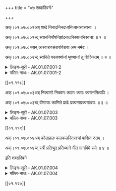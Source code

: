 +++
title = "०७ शब्दादिवर्गः"

+++

अक्।०१.०७.००१अब् शब्दे निनादनिनदध्वनिध्वानरवस्वनाः ।

अक्।०१.०७.००१च्द् स्वाननिर्घोषनिर्ह्रादनादनिस्वाननिस्वनाः ॥ १ ॥

अक्।०१.०७.०२अब् आरवारावसंरावविरावा अथ मर्मरः ।

अक्।०१.०७.००२च्द् स्वनिते वस्त्रपर्णानां भूषणानां तु शिञ्जितम् ॥ २ ॥

<details><summary>लिङ्ग-सूरी - AK.01.07.001-2</summary>

शब्द इति—शब्द्यते इति शब्दः । ʻशब्द शब्दक्रियायाम् । निनदतीति निनादः । निनदश्च । ʻणद अव्यक्ते शब्दे । ध्वनतीति ध्वनिः । ध्वानश्च । ʻध्वन शब्दे । रूयते रवः । आरवः । आरावः । संरावः । विरावश्च । ʻरु शब्दे । स्वनतीति स्वनः । स्वानश्च । ʻस्वन शब्दे । निर्घुष्यते निर्घोषः । ʻघुषिर् विशब्दने । नितरां ह्रादते निर्ह्रादः । ʻह्राद अव्यक्ते शब्दे । नदतीति नादः । ʻणद अव्यक्ते शब्दे । निस्वाननिस्वनशब्दौ स्वानशब्दवदुन्नेयौ । समुद्रघोषादिशब्दनामानि ॥ मर्मरध्वनिरत्रास्तीति मर्मरः । वस्त्रपर्णस्वननाम ॥ शिङ्क्ते शिञ्जितम् । ʻशिजि अव्यक्ते शब्दे भूषणध्वनिनाम ॥ १-२ ॥
</details>

<details><summary>मल्लि-नाथः - AK.01.07.001-2</summary>

शब्दे—विरावाः । रावशब्दोऽपि साधितः । पृथु भाषार्थ(?) इति चुरादिपाठाद् रौतेर्भाषार्थत्वात् णिच् । प्रयोगश्च । ʻसमाविशद्भीषणरावगह्वरम् इति । अव्यक्तशब्दनामानि ॥ अथ मर्मरः—पर्णानाम् । वस्त्रपर्णानां रावः मर्मरः स्यात् ॥ भूषणानां च शिञ्जितम् । भूषणध्वनिः शिञ्जितं स्यात् । ʻशिञ्जापरशुशिशिरपिशुनशिखाश्रेणयः' इत्यूष्मभेदपाठात् तालव्यादिः । शिञ्जैव शिञ्जानम् । ʻशिञ्जानमञ्जुमञ्जीरविरञ्जितपदाम्बुजाम् इति प्रयोगश्च ॥ १-२ ॥ 
</details>

[[०१.११८]]

अक्।०१.०७.००३अब् निक्वाणो निक्वणः क्वाणः क्वणः क्वणनमित्यपि ।

अक्।०१.०७.००३च्द् वीणायाः क्वणिते प्रादेः प्रक्वाणप्रक्वणादयः ॥ ३ ॥

<details><summary>लिङ्ग-सूरी - AK.01.07.003</summary>

निक्वाण इति—निक्वणतीति निक्वाणः । निक्वणः । क्वाणः । क्वणः । क्वणनम् । एतानि वीणादिवाद्यस्वननामानि ॥ वीणायाः क्वणिते प्रादेः प्रक्वाणः, प्रक्वणादयः । प्राद्युपसर्गे क्वणतिधातुजाः प्रक्वाणप्रक्वणादयः वीणायाः क्वणिते वर्तन्ते । निक्वाणादयस्तु वीणादिसर्ववाद्यध्वनौ वर्तन्त इत्यर्थः । ʻवण क्वण शब्दे ॥ ३ ॥
</details>

<details><summary>मल्लि-नाथः - AK.01.07.003</summary>

निक्वाणो—क्वणनमित्यपि । वीणादिध्वनिनामानि ॥ वीणायाः—प्रक्वणादयः । वीणामात्रध्वनिनामानि ॥ अनुक्तम्—ʻमार्जना मुरजध्वानः' । मुरजध्वनिर्मार्जना स्यात् ॥ ʻगुण्डिलो मर्दलध्वानः' । मर्दलध्वनिर्गुण्डिलः स्यात् ॥ ३ ॥ 
</details>

[[०१.११९]]

अक्।०१.०७.००४अब् कोलाहलः कलकलस्तिरश्चां वाशितं रुतम् ।

अक्।०१.०७.००४च्द् स्त्री प्रतिश्रुत् प्रतिध्वाने गीतं गानमिमे समे ॥ ४ ॥

इति शब्दादिवर्गः

<details><summary>लिङ्ग-सूरी - AK.01.07.004</summary>

कोलाहल इति—कोलान् वराहानाहलतीति कोलाहलः । ʻहल विलेखने । कल्यते शब्द्यते कलकलः । ʻकल शब्दसङ्ख्यानयोः' । ʻकल किल क्षेपे इति वा धातुः । अव्यक्तनानावचनमहाध्वनिचयनामनी ॥ वाश्यते इति वाशितम् । ʻवाशृ शब्दे । मृगपक्षिरवनाम ॥ प्रतिश्रूयते प्रतिश्रुत् । ʻश्रु श्रवणे । प्रतिध्वाननाम ॥ गीयते गीतम् । गानं च । ʻकै गै रै शब्दे । गीतध्वनिनामानि ॥ ४ ॥ 

इत्यमरकोशपदविवृतौ शब्दादिवर्गः
</details>

<details><summary>मल्लि-नाथः - AK.01.07.004</summary>

कोलाहलः कलकलः । बहुध्वनिनामनी ॥ तिरश्चां वाशितं रुतम् । मृगपक्षिणां ध्वनिर्वाशितं स्यात् । ʻशिवं वा शशवाशितम् इति कर्पिणाभ्युदयप्रयोगात् (१८। ९२) तालव्यमध्यः । ʻवासितं भावितं रुते इति रुद्राभिधानाद् दन्त्यमध्यश्च भवति ॥ अनुक्तम्—ʻगवां तु रम्भितं हुम्फा' । गवां ध्वनिनामनी ॥ ʻबुक्कनं भषितं शुनः' । शुनकध्वनिनामनी ॥ स्त्री—प्रतिध्वाने । गुहादिप्रतिबिम्बितध्वनिनामनी ॥ गीतं—समे । गीतनामनी । इमे समे इत्यनेन रागगीत्यादिकं गीतं प्रावेशिक्यादिन्ध्रुवारूपं मन्द्रकादिरूपं गानमिति विशेषपक्षं विहाय ʻगीतं गानं च गेयं च गीतिर्गान्धर्वमित्यपि इति सामान्यपक्षमवलम्ब्योक्तम् ॥ ४ ॥

इति श्रीवत्सनृसिंहसूरिसुतमल्लिनाथविरचितेऽमरपदपारिजाते शब्दादिवर्गः 
</details> 

[[०१.१२०]]
